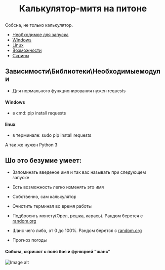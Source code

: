 # <p align="center"> Калькулятор-митя на питоне

Собсна, не только калькулятор.
* [Необходимое для запуска](#зависимостибиблиотекинеобходимыемодули)
 * [Windows](#Windows)
 * [Linux](#Linux)
* [Возможности](#шо-это-безумие-умеет)
* [Скрины](#собсна-скришот-с-поля-боя-и-функцией-шанс)
## Зависимости\Библиотеки\Необходимыемодули
* Для нормального функционирования нужен requests 
#### Windows 
* в cmd: pip install requests
#### linux
* в терминале: sudo pip install requests 

А так же нужен Python 3
## Шо это безумие умеет:
* Запоминать введеное имя и так вас называть при следующем запуске
* Есть возможность легко изменять это имя
* Собственно, сам калькулятор
* Очистить терминал во время работы
* Подбросить монету(Орел, решка, карась). Рандом берется c [random.org](http://random.org/)

* Шанс чего либо, от 0 до 100%. Рандом берется с [random.org](http://random.org/)
* Прогноз погоды

#### Собсна, скришот с поля боя и функцией "шанс"
![Image alt](https://pp.userapi.com/c854524/v854524979/34a6e/DTczzh8pDiI.jpg)
